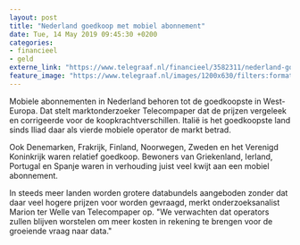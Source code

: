 ```yaml
---
layout: post
title: "Nederland goedkoop met mobiel abonnement"
date: Tue, 14 May 2019 09:45:30 +0200
categories: 
- financieel 
- geld 
externe_link: "https://www.telegraaf.nl/financieel/3582311/nederland-goedkoop-met-mobiel-abonnement"
feature_image: "https://www.telegraaf.nl/images/1200x630/filters:format(jpeg):quality(80)/cdn-kiosk-api.telegraaf.nl/39f48108-761e-11e9-8689-0218eaf05005.jpg"
---
```


<p class="intro">Mobiele abonnementen in Nederland behoren tot de goedkoopste in West-Europa. Dat stelt marktonderzoeker Telecompaper dat de prijzen vergeleek en corrigeerde voor de koopkrachtverschillen. Italië is het goedkoopste land sinds Iliad daar als vierde mobiele operator de markt betrad.</p> <p>Ook Denemarken, Frakrijk, Finland, Noorwegen, Zweden en het Verenigd Koninkrijk waren relatief goedkoop. Bewoners van Griekenland, Ierland, Portugal en Spanje waren in verhouding juist veel kwijt aan een mobiel abonnement.</p><p>In steeds meer landen worden grotere databundels aangeboden zonder dat daar veel hogere prijzen voor worden gevraagd, merkt onderzoeksanalist Marion ter Welle van Telecompaper op. "We verwachten dat operators zullen blijven worstelen om meer kosten in rekening te brengen voor de groeiende vraag naar data."</p>
